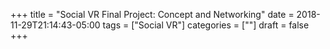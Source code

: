 +++
title = "Social VR Final Project: Concept and Networking"
date = 2018-11-29T21:14:43-05:00
tags = ["Social VR"]
categories = [""]
draft = false
+++

